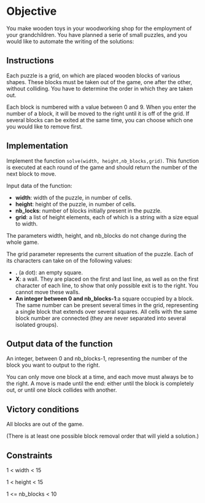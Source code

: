 # Objective

You make wooden toys in your woodworking shop for the employment of your grandchildren. You have planned a serie of small puzzles, and you would like to automate the writing of the solutions:

## Instructions

Each puzzle is a grid, on which are placed wooden blocks of various shapes. These blocks must be taken out of the game, one after the other, without colliding. You have to determine the order in which they are taken out.

Each block is numbered with a value between 0 and 9. When you enter the number of a block, it will be moved to the right until it is off of the grid.
If several blocks can be exited at the same time, you can choose which one you would like to remove first.

## Implementation

Implement the function `solve(width, height,nb_blocks,grid)`. This function is executed at each round of the game and should return the number of the next block to move.

Input data of the function:

- **width**: width of the puzzle, in number of cells.
- **height**: height of the puzzle, in number of cells.
- **nb_locks**: number of blocks initially present in the puzzle.
- **grid**: a list of height elements, each of which is a string with a size equal to width.

The parameters width, height, and nb_blocks do not change during the whole game.

The grid parameter represents the current situation of the puzzle. Each of its characters can take on of the following values:

- **.** (a dot): an empty square.
- **X**: a wall. They are placed on the first and last line, as well as on the first character of each line, to show that only possible exit is to the right. You cannot move these walls.
- **An integer between 0 and nb_blocks-1**:a square occupied by a block. The same number can be present several times in the grid, representing a single block that extends over several squares. All cells with the same block number are connected (they are never separated into several isolated groups).

## Output data of the function

An integer, between 0 and nb_blocks-1, representing the number of the block you want to output to the right.


You can only move one block at a time, and each move must always be to the right. A move is made until the end: either until the block is completely out, or until one block collides with another.


## Victory conditions

All blocks are out of the game.

(There is at least one possible block removal order that will yield a solution.)


## Constraints

1 < width < 15

1 < height < 15

1 <= nb_blocks < 10

